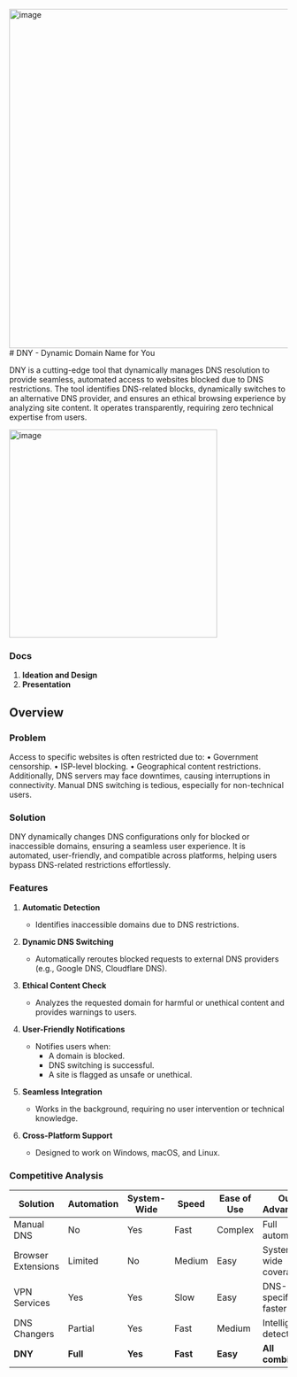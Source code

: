 <img width="613" alt="image" src="https://github.com/user-attachments/assets/3b49425b-9ec7-4faf-8f6f-01da7dafe80f" /># DNY - Dynamic Domain Name for You

DNY is a cutting-edge tool that dynamically manages DNS resolution to provide seamless, automated access to websites blocked due to DNS restrictions. The tool identifies DNS-related blocks, dynamically switches to an alternative DNS provider, and ensures an ethical browsing experience by analyzing site content. It operates transparently, requiring zero technical expertise from users.

<img width="376" alt="image" src="https://github.com/user-attachments/assets/16a7372c-19f0-4672-8989-763b15231429" />

### Docs

1. **Ideation and Design**
2. **Presentation**

## Overview

### Problem

Access to specific websites is often restricted due to:
	•	Government censorship.
	•	ISP-level blocking.
	•	Geographical content restrictions.
Additionally, DNS servers may face downtimes, causing interruptions in connectivity. Manual DNS switching is tedious, especially for non-technical users.

### Solution

DNY dynamically changes DNS configurations only for blocked or inaccessible domains, ensuring a seamless user experience. It is automated, user-friendly, and compatible across platforms, helping users bypass DNS-related restrictions effortlessly.

### Features

1. **Automatic Detection**  
   - Identifies inaccessible domains due to DNS restrictions.

2. **Dynamic DNS Switching**  
   - Automatically reroutes blocked requests to external DNS providers (e.g., Google DNS, Cloudflare DNS).

3. **Ethical Content Check**  
   - Analyzes the requested domain for harmful or unethical content and provides warnings to users.

4. **User-Friendly Notifications**  
   - Notifies users when:  
     - A domain is blocked.  
     - DNS switching is successful.  
     - A site is flagged as unsafe or unethical.

5. **Seamless Integration**  
   - Works in the background, requiring no user intervention or technical knowledge.

6. **Cross-Platform Support**  
   - Designed to work on Windows, macOS, and Linux.
  
### Competitive Analysis

| Solution | Automation | System-Wide | Speed | Ease of Use | Our Advantage |
|----------|------------|-------------|-------|-------------|---------------|
| Manual DNS | No | Yes | Fast | Complex | Full automation |
| Browser Extensions | Limited | No | Medium | Easy | System-wide coverage |
| VPN Services | Yes | Yes | Slow | Easy | DNS-specific, faster |
| DNS Changers | Partial | Yes | Fast | Medium | Intelligent detection |
| **DNY** | **Full** | **Yes** | **Fast** | **Easy** | **All combined** |

